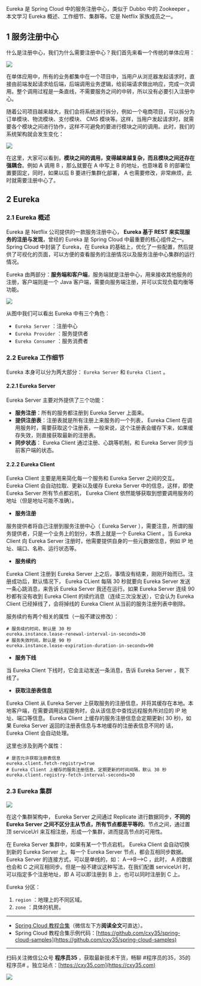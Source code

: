 Eureka 是 Spring Cloud 中的服务注册中心，类似于 Dubbo 中的 Zookeeper 。本文学习 Eureka 概述、工作细节、集群等。它是 Netflix 家族成员之一。
<!-- more -->

## 1 服务注册中心

什么是注册中心，我们为什么需要注册中心？我们首先来看一个传统的单体应用：

![](https://oscimg.oschina.net/oscnet/up-5a6a0a6cd084e644ff2a29b7ab774c13aef.png)

在单体应用中，所有的业务都集中在一个项目中，当用户从浏览器发起请求时，直接由前端发起请求给后端，后端调用业务逻辑，给前端请求做出响应，完成一次调用。整个调用过程是一条直线，不需要服务之间的中转，所以没有必要引入注册中心。

随着公司项目越来越大，我们会将系统进行拆分，例如一个电商项目，可以拆分为订单模块、物流模块、支付模块、 CMS 模块等。这样，当用户发起请求时，就需要各个模块之间进行协作，这样不可避免的要进行模块之间的调用。此时，我们的系统架构就会发生变化：

![](https://oscimg.oschina.net/oscnet/up-88b13599539e855487f181729dcdf460c13.png)

在这里，大家可以看到，**模块之间的调用，变得越来越复杂，而且模块之间还存在强耦合**。例如 A 调用 B ，那么就要在 A 中写上 B 的地址，也意味着 B 的部署位置要固定，同时，如果以后 B 要进行集群化部署， A 也需要修改，非常麻烦，此时就需要注册中心了。

## 2 Eureka

### 2.1 Eureka 概述
 
Eureka 是 Netﬂix 公司提供的一款服务注册中心， **Eureka 基于 REST 来实现服务的注册与发现**，曾经的 Eureka 是 Spring Cloud 中最重要的核心组件之一。 Spring Cloud 中封装了 Eureka，在 Eureka 的基础上，优化了一些配置，然后提供了可视化的页面，可以方便的查看服务的注册情况以及服务注册中心集群的运行情况。

Eureka 由两部分：**服务端和客户端**，服务端就是注册中心，用来接收其他服务的注册，客户端则是一个 Java 客户端，需要向服务端注册，并可以实现负载均衡等功能。

![](https://oscimg.oschina.net/oscnet/up-c4d276e9a1b5ad5d78a17fd706330ba31d0.png)

从图中我们可以看出 Eureka 中有三个角色：

- `Eureka Server` ：注册中心
- `Eureka Provider` ：服务提供者
- `Eureka Consumer` ：服务消费者

### 2.2 Eureka 工作细节

Eureka 本身可以分为两大部分： `Eureka Server` 和 `Eureka Client` 。

#### 2.2.1 Eureka Server

Eureka Server 主要对外提供了三个功能：

- **服务注册**：所有的服务都注册到 Eureka Server 上面来。
- **提供注册表**：注册表就是所有注册上来服务的一个列表， Eureka Client 在调用服务时，需要获取这个注册表，一般来说，这个注册表会缓存下来，如果缓存失效，则直接获取最新的注册表。
- **同步状态**： Eureka Client 通过注册、心跳等机制，和 Eureka Server 同步当前客户端的状态。

#### 2.2.2 Eureka Client

Eureka Client 主要是用来简化每一个服务和 Eureka Server 之间的交互。 Eureka Client 会自动拉取、更新以及缓存 Eureka Server 中的信息，这样，即使 Eureka Server 所有节点都宕机， Eureka Client 依然能够获取到想要调用服务的地址（但是地址可能不准确）。

- **服务注册**

服务提供者将自己注册到服务注册中心（ Eureka Server ），需要注意，所谓的服务提供者，只是一个业务上的划分，本质上就是一个 Eureka Client 。当 Eureka Client 向 Eureka Server 注册时，他需要提供自身的一些元数据信息，例如 IP 地址、端口、名称、运行状态等。

- **服务续约**

Eureka Client 注册到 Eureka Server 上之后，事情没有结束，刚刚开始而已。注册成功后，默认情况下， Eureka CLient 每隔 30 秒就要向 Eureka Server 发送一条心跳消息，来告诉 Eureka Server 我还在运行。如果 Eureka Server 连续 90 秒都有没有收到 Eureka Client 的续约消息（连续三次没发送），它会认为 Eureka Client 已经掉线了，会将掉线的 Eureka Client 从当前的服务注册列表中剔除。
 
服务续约有两个相关的属性（一般不建议修改）：

```properties
# 服务续约时间，默认是 30 秒
eureka.instance.lease-renewal-interval-in-seconds=30
# 服务失效时间，默认是 90 秒
eureka.instance.lease-expiration-duration-in-seconds=90
```

- **服务下线**

当 Eureka Client 下线时，它会主动发送一条消息，告诉 Eureka Server ，我下线了。

- **获取注册表信息**

Eureka Client 从 Eureka Server 上获取服务的注册信息，并将其缓存在本地。本地客户端，在需要调用远程服务时，会从该信息中查找远程服务所对应的 IP 地址、端口等信息。 Eureka Client 上缓存的服务注册信息会定期更新( 30 秒)，如果 Eureka Server 返回的注册表信息与本地缓存的注册表信息不同的
话， Eureka Client 会自动处理。

这里也涉及到两个属性：

```properties
# 是否允许获取注册表信息
eureka.client.fetch-registry=true
# Eureka Client 上缓存的服务注册信息，定期更新的时间间隔，默认 30 秒
eureka.client.registry-fetch-interval-seconds=30
```

### 2.3 Eureka 集群

![](https://oscimg.oschina.net/oscnet/up-69602682fd18c88d4e724dcd6fcf9781025.png)

在这个集群架构中， Eureka Server 之间通过 Replicate 进行数据同步，**不同的 Eureka Server 之间不区分主从节点，所有节点都是平等的**。节点之间，通过置顶 serviceUrl 来互相注册，形成一个集群，进而提高节点的可用性。
 
在 Eureka Server 集群中，如果有某一个节点宕机， Eureka Client 会自动切换到新的 Eureka Server 上。每一个 Eureka Server 节点，都会互相同步数据。Eureka Server 的连接方式，可以是单线的，如： A-->B-->C ，此时， A 的数据也会和 C 之间互相同步。但是一般不建议这种写法，在我们配置 serviceUrl 时，可以指定多个注册地址，即 A 可以即注册到 B 上，也可以同时注册到 C 上。

Eureka 分区：

1. `region` ：地理上的不同区域。
2. `zone` ：具体的机房。

---

- [Spring Cloud 教程合集](https://mp.weixin.qq.com/s/SBmcs2bxumhNz4kky1pl-A)（微信左下方**阅读全文**可直达）。
- Spring Cloud 教程合集示例代码：[https://github.com/cxy35/spring-cloud-samples](https://github.com/cxy35/spring-cloud-samples)


---

扫码关注微信公众号 **程序员35** ，获取最新技术干货，畅聊 #程序员的35，35的程序员# 。独立站点：[https://cxy35.com](https://cxy35.com)

![](https://oscimg.oschina.net/oscnet/up-285838b9c516db5bb1ba760f292f2346078.JPEG)